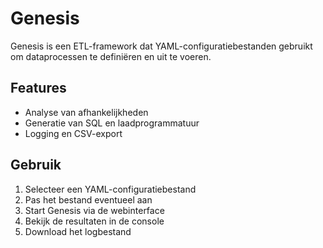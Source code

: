 # Genesis

Genesis is een ETL-framework dat YAML-configuratiebestanden gebruikt om
dataprocessen te definiëren en uit te voeren.

## Features
- Analyse van afhankelijkheden
- Generatie van SQL en laadprogrammatuur
- Logging en CSV-export

## Gebruik
1. Selecteer een YAML-configuratiebestand
2. Pas het bestand eventueel aan
3. Start Genesis via de webinterface
4. Bekijk de resultaten in de console
5. Download het logbestand
